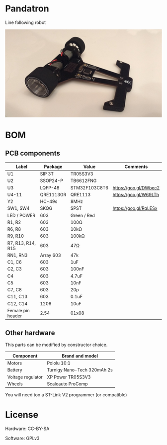 # Pandatron
Line following robot

<p align="center">
<img src=doc/pandatron.jpeg width="600" align="center">
</p>


# BOM
## PCB components

| Label                 | Package       | Value             | Comments              |
|-------------------    |-----------    |---------------    | ------------------    |
| U1                    | SIP 3T        | TR05S3V3          |                       |
| U2                    | SSOP24-P      | TB6612FNG         |                       |
| U3                    | LQFP-48       | STM32F103C8T6     | https://goo.gl/DWbec2 |
| U4-11                 | QRE1113GR     | QRE1113           | https://goo.gl/W69LTh |
| Y2                    | HC-49s        | 8MHz              |                       |
| SW1, SW4              | SKQG          | SPST              | https://goo.gl/RqLESx |
| LED / POWER           | 603           | Green / Red       |                       |
| R1, R2                | 603           | 100Ω              |                       |
| R6, R8                | 603           | 10kΩ              |                       |
| R9, R10               | 603           | 100kΩ             |                       |
| R7, R13, R14, R15     | 603           | 47Ω               |                       |
| RN1, RN3              | Array 603     | 47k               |                       |
| C1, C6                | 603           | 1uF               |                       |
| C2, C3                | 603           | 100nF             |                       |
| C4                    | 603           | 4.7uF             |                       |
| C5                    | 603           | 10nF              |                       |
| C7, C8                | 603           | 20p               |                       |
| C11, C13              | 603           | 0.1uF             |                       |
| C12, C14              | 1206          | 10uF              |                       |
| Female pin header     | 2.54          | 01x08             |                       |

## Other hardware

This parts can be modified by constructor choice.

| Component             | Brand and model               |
|-------------------    |---------------------------    |
| Motors                | Pololu 10:1                   |
| Battery               | Turnigy Nano-Tech 320mAh 2s   |
| Voltage regulator	    | XP Power TR05S3V3             |
| Wheels                | Scaleauto ProComp             |

You will need too a ST-Link V2 programmer (or compatible)

# License
Hardware: CC-BY-SA

Software: GPLv3
